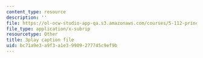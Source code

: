 ```yaml
---
content_type: resource
description: ''
file: https://ol-ocw-studio-app-qa.s3.amazonaws.com/courses/5-112-principles-of-chemical-science-fall-2005/bc71a9e3a9f3a1e39909277745c9ef9b_dxR06Mi8ExI.srt
file_type: application/x-subrip
resourcetype: Other
title: 3play caption file
uid: bc71a9e3-a9f3-a1e3-9909-277745c9ef9b
---
```

